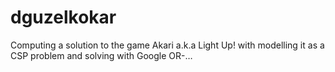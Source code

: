 # dguzelkokar
Computing a solution to the game Akari a.k.a Light Up! with modelling it as a CSP problem and solving with Google OR-…
